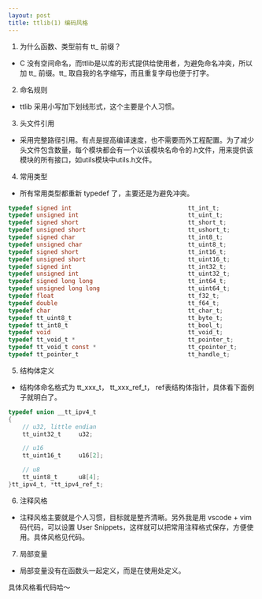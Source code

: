 ```yaml
---
layout: post
title: ttlib(1) 编码风格
---
```


1. 为什么函数、类型前有 tt_ 前缀？
* C 没有空间命名，而ttlib是以库的形式提供给使用者，为避免命名冲突，所以加 tt_ 前缀。tt_ 取自我的名字缩写，而且重复字母也便于打字。

2. 命名规则
* ttlib 采用小写加下划线形式，这个主要是个人习惯。
  
3. 头文件引用
* 采用完整路径引用。有点是提高编译速度，也不需要而外工程配置。为了减少头文件包含数量，每个模块都会有一个以该模块名命令的.h文件，用来提供该模块的所有接口，如utils模块中utils.h文件。

4. 常用类型
* 所有常用类型都重新 typedef 了，主要还是为避免冲突。
```C
typedef signed int                                 tt_int_t;
typedef unsigned int                               tt_uint_t;
typedef signed short                               tt_short_t;
typedef unsigned short                             tt_ushort_t;
typedef signed char                                tt_int8_t;
typedef unsigned char                              tt_uint8_t;
typedef signed short                               tt_int16_t;
typedef unsigned short                             tt_uint16_t;
typedef signed int                                 tt_int32_t;
typedef unsigned int                               tt_uint32_t;
typedef signed long long                           tt_int64_t;
typedef unsigned long long                         tt_uint64_t;
typedef float                                      tt_f32_t;
typedef double                                     tt_f64_t;
typedef char                                       tt_char_t;
typedef tt_uint8_t                                 tt_byte_t;
typedef tt_int8_t                                  tt_bool_t;
typedef void                                       tt_void_t;
typedef tt_void_t *                                tt_pointer_t;
typedef tt_void_t const *                          tt_cpointer_t;
typedef tt_pointer_t                               tt_handle_t;
```

5. 结构体定义
* 结构体命名格式为 tt_xxx_t， tt_xxx_ref_t， ref表结构体指针，具体看下面例子就明白了。
```C
typedef union __tt_ipv4_t
{
    // u32, little endian
    tt_uint32_t     u32;

    // u16
    tt_uint16_t     u16[2];

    // u8
    tt_uint8_t      u8[4];
}tt_ipv4_t, *tt_ipv4_ref_t;
```

6. 注释风格
* 注释风格主要就是个人习惯，目标就是整齐清晰。另外我是用 vscode + vim 码代码，可以设置 User Snippets，这样就可以把常用注释格式保存，方便使用。具体风格见代码。
  
7. 局部变量
* 局部变量没有在函数头一起定义，而是在使用处定义。

具体风格看代码哈～